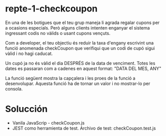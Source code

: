 # repte-1-checkcoupon

En una de les botigues que el teu grup maneja li agrada regalar cupons per a ocasions especials. Però alguns clients intenten enganyar el sistema ingressant codis no vàlids o usant cupons vençuts.

Com a developer, el teu objectiu és reduir la taxa d'engany escrivint una funció anomenada checkCoupon que verifiqui que un codi de cupó sigui vàlid i no hagi caducat.

Un cupó ja no és vàlid el dia DESPRÉS de la data de venciment. Totes les dates es passaran com a cadenes en aquest format: "DATA DEL MES, ANY"

La funció següent mostra la capçalera i les proes de la funció a desenvolupar. Aquesta funció ha de tornar un valor i no mostrar-lo per consola.

# Solucción
- Vanila JavaScrip - checkCoupon.js
- JEST como herramienta de test. Archivo de test: checkCoupon.test.js